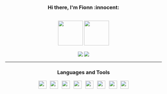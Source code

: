 <div id="SealedSaucer" align="center">
  <h3> Hi there, I'm Fionn :innocent:  </h3>
  <br>
  <a href="https://discord.com/users/859784549063196722"><img height="80px" src="http://139.99.43.34:90/theam-2/859784549063196722.png" /></a>
  <a href="https://discord.com/users/1094092419588427878"><img height="80px" src="http://139.99.43.34:90/theam-1/1094092419588427878.png" /></a>
  <br><br>
  <a href="https://fionn.github.io"><img src="https://img.shields.io/website?label=fionn.github.io&style=for-the-badge&url=https%3A%2F%2Fphantom.is-a.dev"></a>
  <a href="https://fionn.github.io"><img src="https://img.shields.io/badge/fionn.github.io-5e40e4?style=for-the-badge"></a>

---


<h3>Languages and Tools</h3>

<div>
  <a href="https://python.org"><img src="https://skillicons.dev/icons?i=python" height="26" width="26"></a>
  &nbsp;
  <a href="https://w3.org/html"><img src="https://skillicons.dev/icons?i=html" height="26" width="26"></a>
  &nbsp;
  <a href="https://w3schools.com/css"><img src="https://skillicons.dev/icons?i=css" height="26" width="26"></a>
  &nbsp;
  <a href="https://javascript.com"><img src="https://skillicons.dev/icons?i=javascript" height="26" width="26"></a>
  &nbsp;
  <a href="https://nodejs.org"><img src="https://skillicons.dev/icons?i=nodejs" height="26" width="26"></a>
  &nbsp;
  <a href="https://git-scm.com"><img src="https://skillicons.dev/icons?i=git" height="26" width="26"></a>
  &nbsp;
  <a href="https://github.com"><img src="https://skillicons.dev/icons?i=github" height="26" width="26"></a>
  &nbsp;
  <a href="https://code.visualstudio.com"><img src="https://skillicons.dev/icons?i=vscode" height="26" width="26"></a>
</div>
</div>
